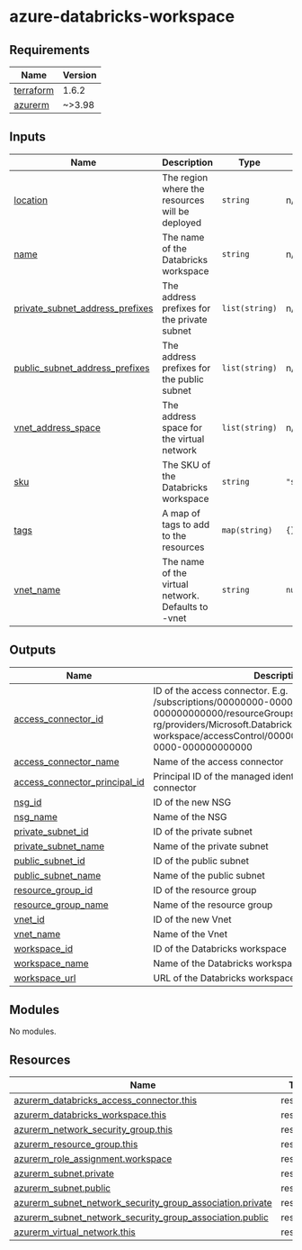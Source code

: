 # azure-databricks-workspace

<!-- BEGIN_TF_DOCS -->


## Requirements

| Name | Version |
|------|---------|
| <a name="requirement_terraform"></a> [terraform](#requirement\_terraform) | 1.6.2 |
| <a name="requirement_azurerm"></a> [azurerm](#requirement\_azurerm) | ~>3.98 |
## Inputs

| Name | Description | Type | Default | Required |
|------|-------------|------|---------|:--------:|
| <a name="input_location"></a> [location](#input\_location) | The region where the resources will be deployed | `string` | n/a | yes |
| <a name="input_name"></a> [name](#input\_name) | The name of the Databricks workspace | `string` | n/a | yes |
| <a name="input_private_subnet_address_prefixes"></a> [private\_subnet\_address\_prefixes](#input\_private\_subnet\_address\_prefixes) | The address prefixes for the private subnet | `list(string)` | n/a | yes |
| <a name="input_public_subnet_address_prefixes"></a> [public\_subnet\_address\_prefixes](#input\_public\_subnet\_address\_prefixes) | The address prefixes for the public subnet | `list(string)` | n/a | yes |
| <a name="input_vnet_address_space"></a> [vnet\_address\_space](#input\_vnet\_address\_space) | The address space for the virtual network | `list(string)` | n/a | yes |
| <a name="input_sku"></a> [sku](#input\_sku) | The SKU of the Databricks workspace | `string` | `"standard"` | no |
| <a name="input_tags"></a> [tags](#input\_tags) | A map of tags to add to the resources | `map(string)` | `{}` | no |
| <a name="input_vnet_name"></a> [vnet\_name](#input\_vnet\_name) | The name of the virtual network. Defaults to <name>-vnet | `string` | `null` | no |
## Outputs

| Name | Description |
|------|-------------|
| <a name="output_access_connector_id"></a> [access\_connector\_id](#output\_access\_connector\_id) | ID of the access connector. E.g. /subscriptions/00000000-0000-0000-0000-000000000000/resourceGroups/rg-databricks-rg/providers/Microsoft.Databricks/workspaces/databricks-workspace/accessControl/00000000-0000-0000-0000-000000000000 |
| <a name="output_access_connector_name"></a> [access\_connector\_name](#output\_access\_connector\_name) | Name of the access connector |
| <a name="output_access_connector_principal_id"></a> [access\_connector\_principal\_id](#output\_access\_connector\_principal\_id) | Principal ID of the managed identity for the access connector |
| <a name="output_nsg_id"></a> [nsg\_id](#output\_nsg\_id) | ID of the new NSG |
| <a name="output_nsg_name"></a> [nsg\_name](#output\_nsg\_name) | Name of the NSG |
| <a name="output_private_subnet_id"></a> [private\_subnet\_id](#output\_private\_subnet\_id) | ID of the private subnet |
| <a name="output_private_subnet_name"></a> [private\_subnet\_name](#output\_private\_subnet\_name) | Name of the private subnet |
| <a name="output_public_subnet_id"></a> [public\_subnet\_id](#output\_public\_subnet\_id) | ID of the public subnet |
| <a name="output_public_subnet_name"></a> [public\_subnet\_name](#output\_public\_subnet\_name) | Name of the public subnet |
| <a name="output_resource_group_id"></a> [resource\_group\_id](#output\_resource\_group\_id) | ID of the resource group |
| <a name="output_resource_group_name"></a> [resource\_group\_name](#output\_resource\_group\_name) | Name of the resource group |
| <a name="output_vnet_id"></a> [vnet\_id](#output\_vnet\_id) | ID of the new Vnet |
| <a name="output_vnet_name"></a> [vnet\_name](#output\_vnet\_name) | Name of the Vnet |
| <a name="output_workspace_id"></a> [workspace\_id](#output\_workspace\_id) | ID of the Databricks workspace |
| <a name="output_workspace_name"></a> [workspace\_name](#output\_workspace\_name) | Name of the Databricks workspace |
| <a name="output_workspace_url"></a> [workspace\_url](#output\_workspace\_url) | URL of the Databricks workspace |
## Modules

No modules.
## Resources

| Name | Type |
|------|------|
| [azurerm_databricks_access_connector.this](https://registry.terraform.io/providers/hashicorp/azurerm/latest/docs/resources/databricks_access_connector) | resource |
| [azurerm_databricks_workspace.this](https://registry.terraform.io/providers/hashicorp/azurerm/latest/docs/resources/databricks_workspace) | resource |
| [azurerm_network_security_group.this](https://registry.terraform.io/providers/hashicorp/azurerm/latest/docs/resources/network_security_group) | resource |
| [azurerm_resource_group.this](https://registry.terraform.io/providers/hashicorp/azurerm/latest/docs/resources/resource_group) | resource |
| [azurerm_role_assignment.workspace](https://registry.terraform.io/providers/hashicorp/azurerm/latest/docs/resources/role_assignment) | resource |
| [azurerm_subnet.private](https://registry.terraform.io/providers/hashicorp/azurerm/latest/docs/resources/subnet) | resource |
| [azurerm_subnet.public](https://registry.terraform.io/providers/hashicorp/azurerm/latest/docs/resources/subnet) | resource |
| [azurerm_subnet_network_security_group_association.private](https://registry.terraform.io/providers/hashicorp/azurerm/latest/docs/resources/subnet_network_security_group_association) | resource |
| [azurerm_subnet_network_security_group_association.public](https://registry.terraform.io/providers/hashicorp/azurerm/latest/docs/resources/subnet_network_security_group_association) | resource |
| [azurerm_virtual_network.this](https://registry.terraform.io/providers/hashicorp/azurerm/latest/docs/resources/virtual_network) | resource |
<!-- END_TF_DOCS -->
